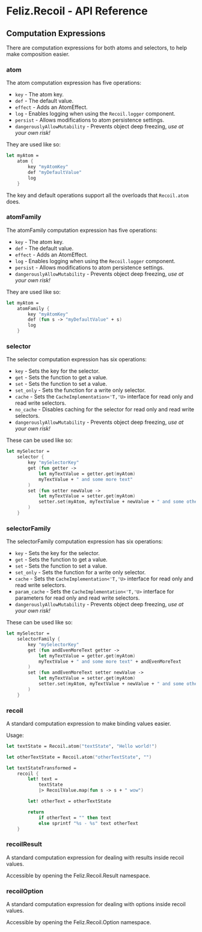 # Feliz.Recoil - API Reference

## Computation Expressions

There are computation expressions for both atoms and selectors, to help make composition easier.

### atom

The atom computation expression has five operations: 

* `key` - The atom key.
* `def` - The default value.
* `effect` - Adds an AtomEffect.
* `log` - Enables logging when using the `Recoil.logger` component.
* `persist` - Allows modifications to atom persistence settings.
* `dangerouslyAllowMutability` - Prevents object deep freezing, *use at your own risk!*

They are used like so:

```fs
let myAtom = 
    atom {
        key "myAtomKey"
        def "myDefaultValue"
        log
    }
```

The key and default operations support all the overloads that `Recoil.atom` does.

### atomFamily

The atomFamily computation expression has five operations:

* `key` - The atom key.
* `def` - The default value.
* `effect` - Adds an AtomEffect.
* `log` - Enables logging when using the `Recoil.logger` component.
* `persist` - Allows modifications to atom persistence settings.
* `dangerouslyAllowMutability` - Prevents object deep freezing, *use at your own risk!*

They are used like so:

```fs
let myAtom = 
    atomFamily {
        key "myAtomKey"
        def (fun s -> "myDefaultValue" + s)
        log
    }
```

### selector

The selector computation expression has six operations: 

* `key` - Sets the key for the selector.
* `get` - Sets the function to get a value.
* `set` - Sets the function to set a value.
* `set_only` - Sets the function for a write only selector.
* `cache` - Sets the `CacheImplementation<'T,'U>` interface for read only and read write selectors.
* `no_cache` - Disables caching for the selector for read only and read write selectors.
* `dangerouslyAllowMutability` - Prevents object deep freezing, *use at your own risk!*

These can be used like so:

```fs
let mySelector =
    selector {
        key "mySelectorKey"
        get (fun getter ->
            let myTextValue = getter.get(myAtom)
            myTextValue + " and some more text"
        )
        set (fun setter newValue ->
            let myTextValue = setter.get(myAtom)
            setter.set(myAtom, myTextValue + newValue + " and some other text")
        )
    }
```

### selectorFamily

The selectorFamily computation expression has six operations: 

* `key` - Sets the key for the selector.
* `get` - Sets the function to get a value.
* `set` - Sets the function to set a value.
* `set_only` - Sets the function for a write only selector.
* `cache` - Sets the `CacheImplementation<'T,'U>` interface for read only and read write selectors.
* `param_cache` - Sets the `CacheImplementation<'T,'U>` interface for parameters for read only and read write selectors.
* `dangerouslyAllowMutability` - Prevents object deep freezing, *use at your own risk!*

These can be used like so:

```fs
let mySelector =
    selectorFamily {
        key "mySelectorKey"
        get (fun andEvenMoreText getter ->
            let myTextValue = getter.get(myAtom)
            myTextValue + " and some more text" + andEvenMoreText
        )
        set (fun andEvenMoreText setter newValue ->
            let myTextValue = setter.get(myAtom)
            setter.set(myAtom, myTextValue + newValue + " and some other text" + andEvenMoreText)
        )
    }
```

### recoil

A standard computation expression to make binding values easier.

Usage:
```fs
let textState = Recoil.atom("textState", "Hello world!")

let otherTextState = Recoil.atom("otherTextState", "")

let textStateTransformed =
    recoil {
        let! text = 
            textState
            |> RecoilValue.map(fun s -> s + " wow")

        let! otherText = otherTextState

        return
            if otherText = "" then text
            else sprintf "%s - %s" text otherText
    }
```

### recoilResult

A standard computation expression for dealing with results
inside recoil values.

Accessible by opening the Feliz.Recoil.Result namespace.

### recoilOption

A standard computation expression for dealing with options
inside recoil values.

Accessible by opening the Feliz.Recoil.Option namespace.
